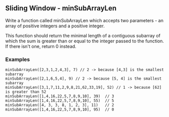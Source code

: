 ## Sliding Window - minSubArrayLen

Write a function called minSubArrayLen which accepts two parameters - an array of positive integers and a positive integer.

This function should return the minimal length of a contiguous subarray of which the sum is greater than or equal to the integer passed to the function. If there isn't one, return 0 instead.

### Examples
```
minSubArrayLen([2,3,1,2,4,3], 7) // 2 -> because [4,3] is the smallest subarray
minSubArrayLen([2,1,6,5,4], 9) // 2 -> because [5, 4] is the smallest subarray
minSubArrayLen([3,1,7,11,2,9,8,21,62,33,19], 52) // 1 -> because [62] is greater than 52
minSubArrayLen([1,4,16,22,5,7,8,9,10], 39)  // 3
minSubArrayLen([1,4,16,22,5,7,8,9,10], 55)  // 5
minSubArrayLen([4, 3, 3, 8, 1, 2, 3], 11)   // 2
minSubArrayLen([1,4,16,22,5,7,8,9,10], 95)  // 0
```